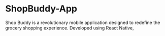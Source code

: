 # ShopBuddy-App
Shop Buddy is a revolutionary mobile application designed to redefine the grocery shopping experience. Developed using React Native,
